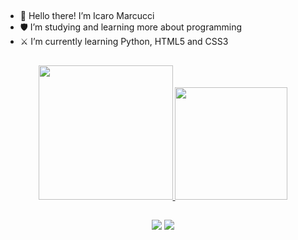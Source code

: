 ##

- 👋 Hello there! I’m Icaro Marcucci
- 🛡️ I’m studying and learning more about programming
- ⚔️ I’m currently learning Python, HTML5 and CSS3

##

<div align="center">
  <a href="https://github.com/IcaroMarcucci">
  <img height="215em" src="https://github-readme-stats.vercel.app/api?username=IcaroMarcucci&show_icons=true&theme=synthwave&include_all_commits=true&count_private=true"/>
  <img height="180em" src="https://github-readme-stats.vercel.app/api/top-langs/?username=IcaroMarcucci&layout=compact&langs_count=7&theme=synthwave"/>
</div>

##

<div align="center">
 	<a href = "mailto:icaro.marcucci@gmail.com"><img src="https://img.shields.io/badge/-Gmail-%23333?style=for-the-badge&logo=gmail&logoColor=white" target="_blank"></a>
  <a href="https://www.linkedin.com/in/icaro-marcucci-41614b201" target="_blank"><img src="https://img.shields.io/badge/-LinkedIn-%230077B5?style=for-the-badge&logo=linkedin&logoColor=white" target="_blank"></a> 
</div>
